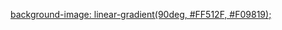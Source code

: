 [background-image: linear-gradient(90deg, #FF512F, #F09819);
](https://getcssscan.com/?ref=beautifulbuttons2)
